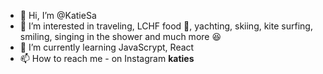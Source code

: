 - 👋 Hi, I’m @KatieSa
- 👀 I’m interested in traveling, LCHF food 🥑, yachting, skiing, kite surfing, smiling, singing in the shower and much more 😆
- 🌱 I’m currently learning JavaScrypt, React 
- 📫 How to reach me - on Instagram __katies__

<!---
KatieSa/KatieSa is a ✨ special ✨ repository because its `README.md` (this file) appears on your GitHub profile.
You can click the Preview link to take a look at your changes.
--->
